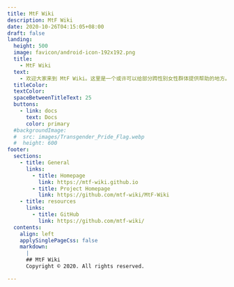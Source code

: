 ```yaml
---
title: MtF Wiki
description: MtF Wiki
date: 2020-10-26T04:15:05+08:00
draft: false
landing:
  height: 500
  image: favicon/android-icon-192x192.png
  title:
    - MtF Wiki
  text:
    - 欢迎大家来到 MtF Wiki。这里是一个或许可以给部分跨性别女性群体提供帮助的地方。
  titleColor:
  textColor:
  spaceBetweenTitleText: 25
  buttons:
    - link: docs
      text: Docs
      color: primary
  #backgroundImage: 
  #  src: images/Transgender_Pride_Flag.webp
  #  height: 600
footer:
  sections:
    - title: General
      links:
        - title: Homepage
          link: https://mtf-wiki.github.io
        - title: Project Homepage
          link: https://github.com/mtf-wiki/MtF-Wiki
    - title: resources
      links:
        - title: GitHub
          link: https://github.com/mtf-wiki/
  contents: 
    align: left
    applySinglePageCss: false
    markdown:
      |
      ## MtF Wiki
      Copyright © 2020. All rights reserved.

---
```

